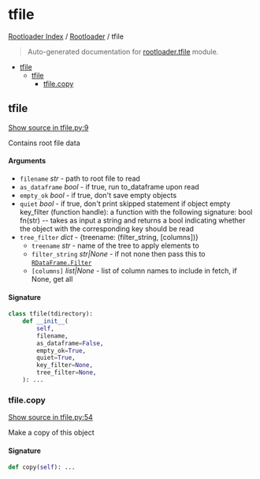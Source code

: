 # tfile

[Rootloader Index](../README.md#rootloader-index) / [Rootloader](./index.md#rootloader) / tfile

> Auto-generated documentation for [rootloader.tfile](../../rootloader/tfile.py) module.

- [tfile](#tfile)
  - [tfile](#tfile-1)
    - [tfile.copy](#tfilecopy)

## tfile

[Show source in tfile.py:9](../../rootloader/tfile.py#L9)

Contains root file data

#### Arguments

- `filename` *str* - path to root file to read
- `as_dataframe` *bool* - if true, run to_dataframe upon read
- `empty_ok` *bool* - if true, don't save empty objects
- `quiet` *bool* - if true, don't print skipped statement if object empty
key_filter (function handle): a function with the following signature:
        bool fn(str) -- takes as input a string and returns a bool
        indicating whether the object with the corresponding key should
        be read
- `tree_filter` *dict* - {treename: (filter_string, [columns])}
    - `treename` *str* - name of the tree to apply elements to
    - `filter_string` *str|None* - if not none then pass this to [`RDataFrame.Filter`](https://root.cern/doc/master/classROOT_1_1RDF_1_1RInterface.html#ad6a94ba7e70fc8f6425a40a4057d40a0)
    - `[columns]` *list|None* - list of column names to include in fetch, if None, get all

#### Signature

```python
class tfile(tdirectory):
    def __init__(
        self,
        filename,
        as_dataframe=False,
        empty_ok=True,
        quiet=True,
        key_filter=None,
        tree_filter=None,
    ): ...
```

### tfile.copy

[Show source in tfile.py:54](../../rootloader/tfile.py#L54)

Make a copy of this object

#### Signature

```python
def copy(self): ...
```